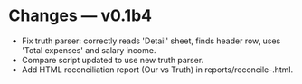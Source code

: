 # Changes — v0.1b4
- Fix truth parser: correctly reads 'Detail' sheet, finds header row, uses 'Total expenses' and salary income.
- Compare script updated to use new truth parser.
- Add HTML reconciliation report (Our vs Truth) in reports/reconcile-<year>.html.
